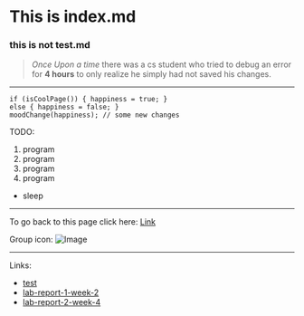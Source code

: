# This is index.md
### this is not test.md
> *Once Upon a time* there was a cs student who tried to debug an error for **4 hours** 
> to only realize he simply had not saved his changes. 
---
```
if (isCoolPage()) { happiness = true; }
else { happiness = false; }
moodChange(happiness); // some new changes
```
TODO: 
1. program
2. program
3. program
4. program
  * sleep
---
To go back to this page click here: [Link](https://skylergoh.github.io/cse15l-lab-reports/)

Group icon: ![Image](https://www.birdnote.org/sites/default/files/Wandering-Albatross-800-Ed-Dunens-CC.jpg)

---
Links:
* [test](test.html)
* [lab-report-1-week-2](https://skylergoh.github.io/cse15l-lab-reports/lab-report-1-week-2.html)
* [lab-report-2-week-4](Lab-report-2-week-4.html)
